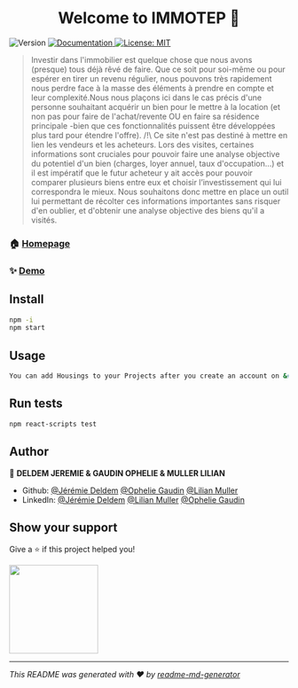 <h1 align="center">Welcome to IMMOTEP 👋</h1>
<p>
  <img alt="Version" src="https://img.shields.io/badge/version-1.1.0-blue.svg?cacheSeconds=2592000" />
  <a href="https://github.com/istarengwa/Immotep_API" target="_blank">
    <img alt="Documentation" src="https://img.shields.io/badge/documentation-yes-brightgreen.svg" />
  </a>
  <a href="#" target="_blank">
    <img alt="License: MIT" src="https://img.shields.io/badge/License-MIT-yellow.svg" />
  </a>
</p>

> Investir dans l'immobilier est quelque chose que nous avons (presque) tous déjà rêvé de faire. Que ce soit pour soi-même ou pour espérer en tirer un revenu régulier, nous pouvons très rapidement nous perdre face à la masse des éléments à prendre en compte et leur complexité.Nous nous plaçons ici dans le cas précis d'une personne souhaitant acquérir un bien pour le mettre à la location (et non pas pour faire de l'achat/revente OU en faire sa résidence principale -bien que ces fonctionnalités puissent être développées plus tard pour étendre l'offre). /!\ Ce site n'est pas destiné à mettre en lien les vendeurs et les acheteurs. Lors des visites, certaines informations sont cruciales pour pouvoir faire une analyse objective du potentiel d'un bien (charges, loyer annuel, taux d'occupation...) et il est impératif que le futur acheteur y ait accès pour pouvoir comparer plusieurs biens entre eux et choisir l’investissement qui lui correspondra le mieux. Nous souhaitons donc mettre en place un outil lui permettant de récolter ces informations importantes sans risquer d'en oublier, et d'obtenir une analyse objective des biens qu'il a visités.

### 🏠 [Homepage](https://immotep.vercel.app/)

### ✨ [Demo](https://immotep-g0o12xtyf-ophelie-gaudin.vercel.app/)

## Install

```sh
npm -i
npm start
```

## Usage

```sh
You can add Housings to your Projects after you create an account on &#34;https://immotep.vercel.app/register&#34;
```

## Run tests

```sh
npm react-scripts test
```

## Author

👤 **DELDEM JEREMIE & GAUDIN OPHELIE & MULLER LILIAN**

- Github: [@Jérémie Deldem](https://github.com/8UK0W5K1) [@Ophelie Gaudin](https://github.com/ophelie-gaudin) [@Lilian Muller](https://github.com/ISTARENGWA)
- LinkedIn: [@Jérémie Deldem](https://www.linkedin.com/in/j%C3%A9r%C3%A9mie-deldem-5b36b3217) [@Lilian Muller](https://www.linkedin.com/in/lilianmu/) [@Ophelie Gaudin](https://www.linkedin.com/in/oph%C3%A9lie-gaudin-aa3122222/)

## Show your support

Give a ⭐️ if this project helped you!

<a href="https://www.patreon.com/https:\/\/checkout.stripe.com\/pay\/cs\_test\_a1Bl7Qyw9kBbDBMP8uRG7RoIhdvtErjXN4oS9B1nvyxBKmWHlYFtXHJjo4\#fidkdWxOYHwnPyd1blpxYHZxWjA0TjNnSV9AYFdDMTA1ZlZtPGZwYV0zalx1T3Y0MFVca2NuYk9DZHVdNWFBR3FLSkJrRnxrSnNucUhiZ0M9YDw0YVY1MExxT1MzZmFiN3JVNDFNM2dgf2JONTVKPTM3aGRjQicpJ2hsYXYnP34nYnBsYSc%2FJz01MDQ9ZDJnKDc2NDAoMWZgYCg9NWQyKDYxMjNjZzVmMzc2MDIzYWAwYycpJ2hwbGEnPyc0M2YyZmNkYSg8MDRgKDEzMTAoZDU0MShgNmM2NzFmMjEwMzRhMmQ1NDYnKSd2bGEnPycyNWBgZz0zZyg2ZjQ0KDFjZmMoPDdjMSg2NDNkY2AxMTZgM2MxYGE3MmMneCknZ2BxZHYnP15YKSdpZHxqcHFRfHVgJz8ndmxrYmlgWmxxYGgnKSd3YGNgd3dgd0p3bGJsayc%2FJ21xcXV2PyoqbGhoanFgdSttYHdqbnBkdXUrZmpoJ3gl">
  <img src="https://c5.patreon.com/external/logo/become_a_patron_button@2x.png" width="160">
</a>

---

_This README was generated with ❤️ by [readme-md-generator](https://github.com/kefranabg/readme-md-generator)_
